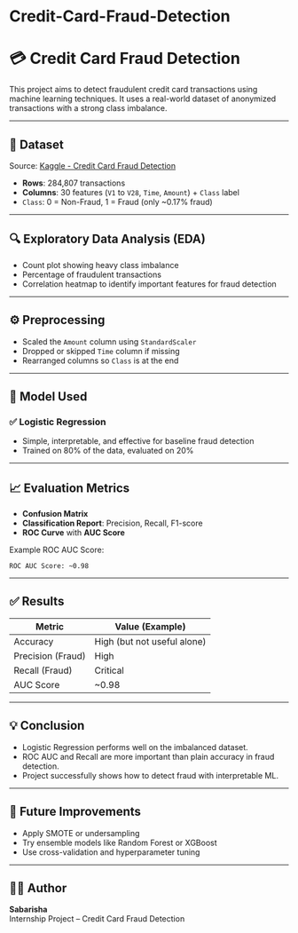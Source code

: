 # Credit-Card-Fraud-Detection
# 💳 Credit Card Fraud Detection

This project aims to detect fraudulent credit card transactions using machine learning techniques. It uses a real-world dataset of anonymized transactions with a strong class imbalance.

---

## 📁 Dataset

Source: [Kaggle - Credit Card Fraud Detection](https://www.kaggle.com/datasets/mlg-ulb/creditcardfraud)

- **Rows**: 284,807 transactions
- **Columns**: 30 features (`V1` to `V28`, `Time`, `Amount`) + `Class` label
- `Class`: 0 = Non-Fraud, 1 = Fraud (only ~0.17% fraud)

---

## 🔍 Exploratory Data Analysis (EDA)

- Count plot showing heavy class imbalance
- Percentage of fraudulent transactions
- Correlation heatmap to identify important features for fraud detection

---

## ⚙️ Preprocessing

- Scaled the `Amount` column using `StandardScaler`
- Dropped or skipped `Time` column if missing
- Rearranged columns so `Class` is at the end

---

## 🤖 Model Used

### ✅ Logistic Regression
- Simple, interpretable, and effective for baseline fraud detection
- Trained on 80% of the data, evaluated on 20%

---

## 📈 Evaluation Metrics

- **Confusion Matrix**
- **Classification Report**: Precision, Recall, F1-score
- **ROC Curve** with **AUC Score**

Example ROC AUC Score:
```
ROC AUC Score: ~0.98
```

---

## ✅ Results

| Metric            | Value (Example) |
|-------------------|-----------------|
| Accuracy          | High (but not useful alone) |
| Precision (Fraud) | High            |
| Recall (Fraud)    | Critical        |
| AUC Score         | ~0.98           |

---

## 💡 Conclusion

- Logistic Regression performs well on the imbalanced dataset.
- ROC AUC and Recall are more important than plain accuracy in fraud detection.
- Project successfully shows how to detect fraud with interpretable ML.

---

## 🚀 Future Improvements

- Apply SMOTE or undersampling
- Try ensemble models like Random Forest or XGBoost
- Use cross-validation and hyperparameter tuning

---

## 👨‍💻 Author

**Sabarisha**  
Internship Project – Credit Card Fraud Detection  
